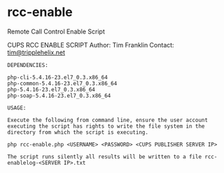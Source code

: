 # rcc-enable
Remote Call Control Enable Script

CUPS RCC ENABLE SCRIPT
Author: Tim Franklin
Contact: tim@tripplehelix.net
~~~~~~~~~~~~~~~~~~~~~~~~~~~~~~~~~~~~~~~~~~~~~~~~~~~~~
DEPENDENCIES:

php-cli-5.4.16-23.el7_0.3.x86_64
php-common-5.4.16-23.el7_0.3.x86_64
php-5.4.16-23.el7_0.3.x86_64
php-soap-5.4.16-23.el7_0.3.x86_64

USAGE:

Execute the following from command line, ensure the user account executing the script has rights to write the file system in the directory from which the script is executing.

php rcc-enable.php <USERNAME> <PASSWORD> <CUPS PUBLISHER SERVER IP>

The script runs silently all results will be written to a file rcc-enablelog-<SERVER IP>.txt

